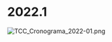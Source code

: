 


2022.1
======







![TCC_Cronograma_2022-01.png](tcc_cronograma_2022-01.png/%40%40images/4ebc80c5-8c57-45a8-997e-658601b87623.png "TCC - Cronograma 2022.1")








